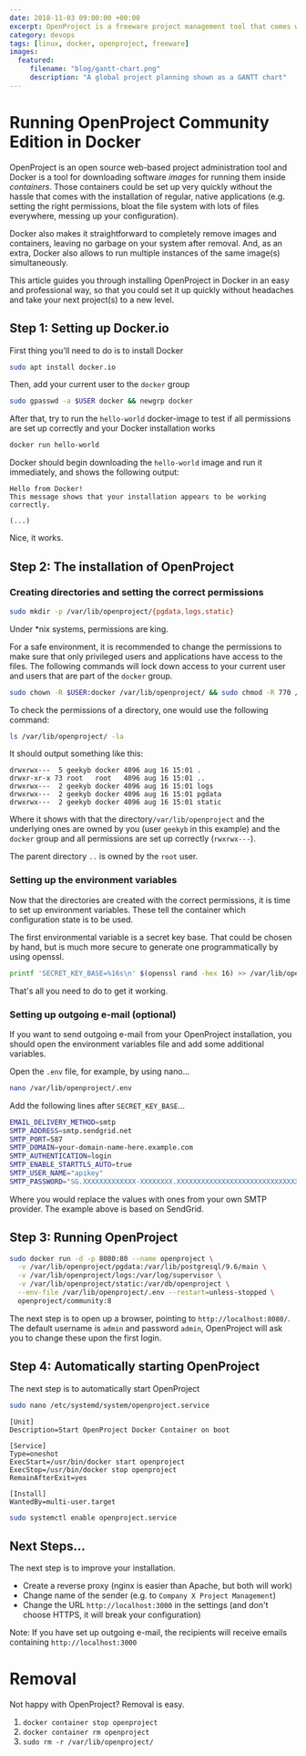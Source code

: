 ```yaml
---
date: 2018-11-03 09:00:00 +00:00
excerpt: OpenProject is a freeware project management tool that comes with a Docker image. Learn how to set it up...
category: devops
tags: [linux, docker, openproject, freeware]
images:
  featured:
     filename: "blog/gantt-chart.png"
     description: "A global project planning shown as a GANTT chart"
---
```


# Running OpenProject Community Edition in Docker

OpenProject is an open source web-based project administration tool and Docker is a tool for downloading software *images* for running them inside *containers*. Those containers could be set up very quickly without the hassle that comes with the installation of regular, native applications (e.g. setting the right permissions, bloat the file system with lots of files everywhere, messing up your configuration).

Docker also makes it straightforward to completely remove images and containers, leaving no garbage on your system after removal. And, as an extra, Docker also allows to run multiple instances of the same image(s) simultaneously.

This article guides you through installing OpenProject in Docker in an easy and professional way, so that you could set it up quickly without headaches and take your next project(s) to a new level.

## Step 1: Setting up Docker.io

First thing you'll need to do is to install Docker

````sh
sudo apt install docker.io
````

Then, add your current user to the `docker` group

```sh
sudo gpasswd -a $USER docker && newgrp docker
```

After that, try to run the `hello-world` docker-image to test if all permissions are set up correctly and your Docker installation works

````sh
docker run hello-world
````

Docker should begin downloading the `hello-world` image and run it immediately, and shows the following output:

```
Hello from Docker!
This message shows that your installation appears to be working correctly.

(...)
```

Nice, it works.

## Step 2: The installation of OpenProject

### Creating directories and setting the correct permissions

```sh
sudo mkdir -p /var/lib/openproject/{pgdata,logs,static}
```

Under *nix systems, permissions are king.

For a safe environment, it is recommended to change the permissions to make sure that only privileged users and applications have access to the files. The following commands will lock down access to your current user and users that are part of the `docker` group.

```sh
sudo chown -R $USER:docker /var/lib/openproject/ && sudo chmod -R 770 /var/lib/openproject/
```

To check the permissions of a directory, one would use the following command:

```sh
ls /var/lib/openproject/ -la
```

It should output something like this:

```
drwxrwx---  5 geekyb docker 4096 aug 16 15:01 .
drwxr-xr-x 73 root   root   4096 aug 16 15:01 ..
drwxrwx---  2 geekyb docker 4096 aug 16 15:01 logs
drwxrwx---  2 geekyb docker 4096 aug 16 15:01 pgdata
drwxrwx---  2 geekyb docker 4096 aug 16 15:01 static
```

Where it shows with that the directory`/var/lib/openproject` and the underlying ones are owned by you (user `geekyb` in this example) and the `docker` group and all permissions are set up correctly (`rwxrwx---`). 

The parent directory `..` is owned by the `root` user.

### Setting up the environment variables

Now that the directories are created with the correct permissions, it is time to set up environment variables. These tell the container which configuration state is to be used.

The first environmental variable is a secret key base. That could be chosen by hand, but is much more secure to generate one programmatically by using openssl.

````sh
printf 'SECRET_KEY_BASE=%16s\n' $(openssl rand -hex 16) >> /var/lib/openproject/.env
````

That's all you need to do to get it working.

### Setting up outgoing e-mail (optional)

If you want to send outgoing e-mail from your OpenProject installation, you should open the environment variables file and add some additional variables.

Open the `.env` file, for example, by using nano...

````sh
nano /var/lib/openproject/.env
````

Add the following lines after `SECRET_KEY_BASE`...

```sh
EMAIL_DELIVERY_METHOD=smtp
SMTP_ADDRESS=smtp.sendgrid.net
SMTP_PORT=587
SMTP_DOMAIN=your-domain-name-here.example.com
SMTP_AUTHENTICATION=login
SMTP_ENABLE_STARTTLS_AUTO=true
SMTP_USER_NAME="apikey"
SMTP_PASSWORD="SG.XXXXXXXXXXXXX-XXXXXXXX.XXXXXXXXXXXXXXXXXXXXXXXXXXXXXXXXXXXXXXXXXXX"
```

Where you would replace the values with ones from your own SMTP provider. The example above is based on SendGrid.

## Step 3: Running OpenProject

```sh
sudo docker run -d -p 8080:80 --name openproject \
  -v /var/lib/openproject/pgdata:/var/lib/postgresql/9.6/main \
  -v /var/lib/openproject/logs:/var/log/supervisor \
  -v /var/lib/openproject/static:/var/db/openproject \
  --env-file /var/lib/openproject/.env --restart=unless-stopped \
  openproject/community:8
```

The next step is to open up a browser, pointing to `http://localhost:8080/`. The default username is `admin` and password `admin`, OpenProject will ask you to change these upon the first login.

## Step 4: Automatically starting OpenProject

The next step is to automatically start OpenProject

```sh
sudo nano /etc/systemd/system/openproject.service
```

```
[Unit]
Description=Start OpenProject Docker Container on boot

[Service]
Type=oneshot
ExecStart=/usr/bin/docker start openproject
ExecStop=/usr/bin/docker stop openproject
RemainAfterExit=yes

[Install]
WantedBy=multi-user.target
```

```sh
sudo systemctl enable openproject.service
```



## Next Steps...

The next step is to improve your installation.

- Create a reverse proxy (nginx is easier than Apache, but both will work)
- Change name of the sender (e.g. to `Company X Project Management`)
- Change the URL `http://localhost:3000` in the settings (and don't choose HTTPS, it will break your configuration)

Note: If you have set up outgoing e-mail, the recipients will receive emails containing `http://localhost:3000`

# Removal

Not happy with OpenProject? Removal is easy.

1. `docker container stop openproject`
2. `docker container rm openproject`
3. `sudo rm -r /var/lib/openproject/`

